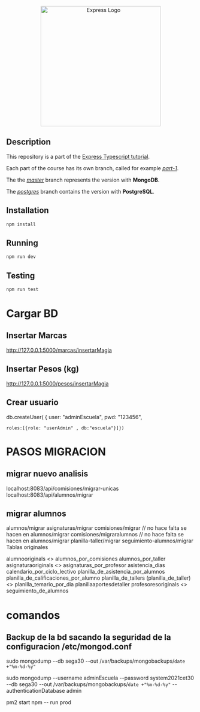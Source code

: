 <p align="center">
  <a href="https://expressjs.com/" target="blank"><img src="http://wanago.io/express.png" width="320" alt="Express Logo" /></a>
</p>

## Description

This repository is a part of the [Express Typescript tutorial](https://wanago.io/courses/typescript-express-tutorial/).

Each part of the course has its own branch, called for example [_part-1_](https://github.com/mwanago/express-typescript/tree/part-1).

The the [_master_](https://github.com/mwanago/express-typescript) branch represents the version with **MongoDB**.

The [_postgres_](https://github.com/mwanago/express-typescript/tree/postgres) branch contains the version with **PostgreSQL**.

## Installation

```bash
npm install
```

## Running

```bash
npm run dev
```

## Testing

```bash
npm run test
```

# Cargar BD

## Insertar Marcas

http://127.0.0.1:5000/marcas/insertarMagia

## Insertar Pesos (kg)

http://127.0.0.1:5000/pesos/insertarMagia

## Crear usuario

db.createUser(
{ user: "adminEscuela",
pwd: "123456",

    roles:[{role: "userAdmin" , db:"escuela"}]})

# PASOS MIGRACION

## migrar nuevo analisis

localhost:8083/api/comisiones/migrar-unicas
localhost:8083/api/alumnos/migrar

## migrar alumnos

alumnos/migrar
asignaturas/migrar
comisiones/migrar // no hace falta se hacen en alumnos/migrar
comisiones/migraralumnos // no hace falta se hacen en alumnos/migrar
planilla-taller/migrar
seguimiento-alumnos/migrar
Tablas originales

alumnooriginals <<mod>>
alumnos_por_comisiones
alumnos_por_taller
asignaturaoriginals <<mod>>
asignaturas_por_profesor
asistencia_dias
calendario_por_ciclo_lectivo
planilla_de_asistencia_por_alumnos
planilla_de_calificaciones_por_alumno
planilla_de_tallers (planilla_de_taller) <<mod>>
planilla_temario_por_dia
planillaaportesdetaller
profesoresoriginals <<mod>>
seguimiento_de_alumnos

# comandos

## Backup de la bd sacando la seguridad de la configuracion /etc/mongod.conf

sudo mongodump --db sega30 --out /var/backups/mongobackups/`date +"%m-%d-%y"`

sudo mongodump --username adminEscuela --password system2021cet30 --db sega30 --out /var/backups/mongobackups/`date +"%m-%d-%y"` --authenticationDatabase admin

pm2 start npm -- run prod